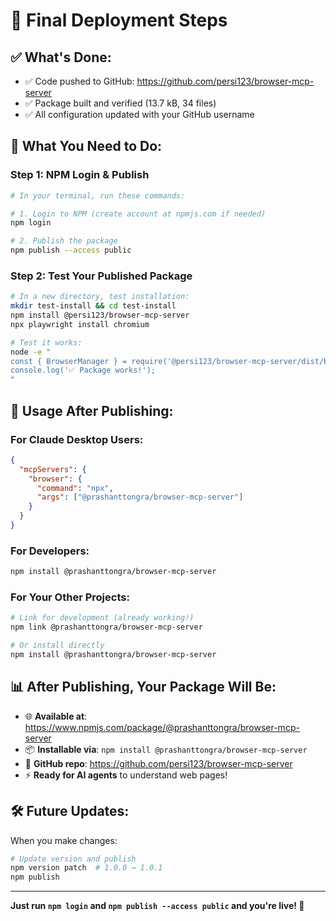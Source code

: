 # 🚀 Final Deployment Steps

## ✅ What's Done:
- ✅ Code pushed to GitHub: https://github.com/persi123/browser-mcp-server
- ✅ Package built and verified (13.7 kB, 34 files)
- ✅ All configuration updated with your GitHub username

## 🔧 What You Need to Do:

### Step 1: NPM Login & Publish
```bash
# In your terminal, run these commands:

# 1. Login to NPM (create account at npmjs.com if needed)
npm login

# 2. Publish the package
npm publish --access public
```

### Step 2: Test Your Published Package
```bash
# In a new directory, test installation:
mkdir test-install && cd test-install
npm install @persi123/browser-mcp-server
npx playwright install chromium

# Test it works:
node -e "
const { BrowserManager } = require('@persi123/browser-mcp-server/dist/browser/manager');
console.log('✅ Package works!');
"
```

## 🎯 Usage After Publishing:

### For Claude Desktop Users:
```json
{
  "mcpServers": {
    "browser": {
      "command": "npx",
      "args": ["@prashanttongra/browser-mcp-server"]
    }
  }
}
```

### For Developers:
```bash
npm install @prashanttongra/browser-mcp-server
```

### For Your Other Projects:
```bash
# Link for development (already working!)
npm link @prashanttongra/browser-mcp-server

# Or install directly
npm install @prashanttongra/browser-mcp-server
```

## 📊 After Publishing, Your Package Will Be:

- 🌐 **Available at**: https://www.npmjs.com/package/@prashanttongra/browser-mcp-server
- 📦 **Installable via**: `npm install @prashanttongra/browser-mcp-server`  
- 🔗 **GitHub repo**: https://github.com/persi123/browser-mcp-server
- ⚡ **Ready for AI agents** to understand web pages!

## 🛠️ Future Updates:

When you make changes:
```bash
# Update version and publish
npm version patch  # 1.0.0 → 1.0.1
npm publish
```

---

**Just run `npm login` and `npm publish --access public` and you're live! 🎉**